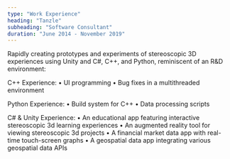 ```yaml
---
type: "Work Experience"
heading: "Tanzle"
subheading: "Software Consultant"
duration: "June 2014 - November 2019"
---
```

Rapidly creating prototypes and experiments of stereoscopic 3D experiences using Unity and C#, C++, and Python, reminiscent of an R&D environment:

C++ Experience:
• UI programming
• Bug fixes in a multithreaded environment

Python Experience:
• Build system for C++
• Data processing scripts

C# & Unity Experience:
• An educational app featuring interactive stereoscopic 3d learning experiences
• An augmented reality tool for viewing stereoscopic 3d projects
• A financial market data app with real-time touch-screen graphs
• A geospatial data app integrating various geospatial data APIs
